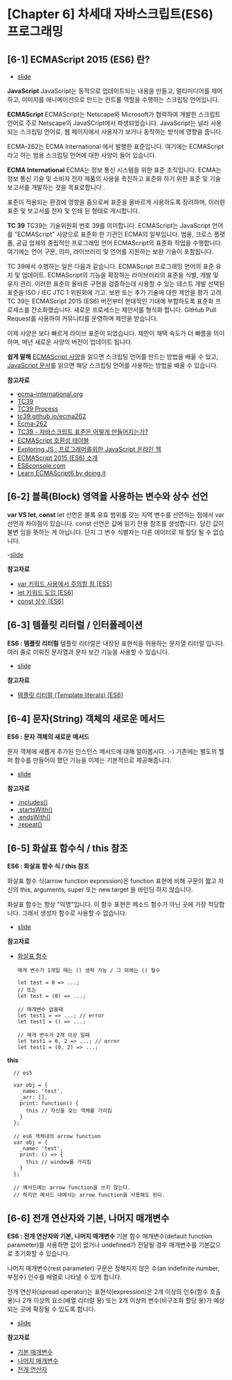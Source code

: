 # [Chapter 6] 차세대 자바스크립트(ES6) 프로그래밍

## [6-1] ECMAScript 2015 (ES6) 란?

- [slide](https://slides.com/yamoo9/es6)

**JavaScript**
JavaScript는 동적으로 업데이트되는 내용을 만들고, 멀티미디어를 제어하고, 
이미지를 애니메이션으로 만드는 컨트롤 역할을 수행하는 스크립팅 언어입니다.



**ECMAScript**
ECMAScript는 Netscape와 Microsoft가 협력하여 개발한 스크립트 
언어로 주로 Netscape의 JavaSCript에서 파생되었습니다. JavaScript는 
널리 사용 되는 스크립팅 언어로, 웹 페이지에서 사용자가 보거나 동작하는 
방식에 영향을 줍니다.

ECMA-262는 ECMA International 에서 발행한 표준입니다. 여기에는 
ECMAScript라고 하는 범용 스크립팅 언어에 대한 사양이 들어 있습니다.

**ECMA International**
ECMA는 정보 통신 시스템을 위한 표준 조직입니다. ECMA는 정보 통신 기술 및 
소비자 전자 제품의 사용을 촉진하고 표준화 하기 위한 표준 및 기술 보고서를 
개발하는 것을 목표로합니다 .

표준이 적용되는 환경에 영향을 줌으로써 표준을 올바르게 사용하도록 장려하며, 
이러한 표준 및 보고서를 전자 및 인쇄 된 형태로 게시합니다.


**TC 39**
TC39는 기술위원회 번호 39를 의미합니다. ECMAScript는 JavaScript 언어를 
"ECMAScript" 사양으로 표준화 한 기관인 ECMA의 일부입니다. 범용, 크로스 플랫폼, 
공급 업체의 중립적인 프로그래밍 언어 ECMAScript의 표준화 작업을 수행합니다. 
여기에는 언어 구문, 의미, 라이브러리 및 언어를 지원하는 보완 기술이 포함됩니다.



TC 39에서 수행하는 일은 다음과 같습니다.
ECMAScript 프로그래밍 언어의 표준 유지 및 업데이트.
ECMAScript의 기능을 확장하는 라이브러리의 표준을 식별, 개발 및 유지 관리.
이러한 표준의 올바른 구현을 검증하는데 사용할 수 있는 테스트 개발
선택된 표준을 ISO / IEC JTC 1 위원회에 기고.
보완 또는 추가 기술에 대한 제안을 평가 고려.
TC 39는 ECMAScript 2015 (ES6) 버전부터 현대적인 기대에 부합하도록 
표준화 프로세스를 간소화했습니다. 새로운 프로세스는 제안서를 형식화 합니다. 
GitHub Pull Request를 사용하여 커뮤니티를 운영하며 제안을 받습니다.

이제 사양은 보다 빠르게 라이브 표준이 되었습니다. 제안이 채택 속도가
더 빠름을 의미하며, 매년 새로운 사양의 버전이 업데이트 됩니다.

**쉽게 말해**
[ECMAScript 사양](https://www.ecma-international.org/publications/files/ECMA-ST/Ecma-262.pdf)을 읽으면 스크립팅 언어를 만드는 방법을 배울 수 있고, 
[JavaScript 문서](https://developer.mozilla.org/en-US/docs/Web/JavaScript)를 읽으면 해당 스크립팅 언어를 사용하는 방법을 배울 수 있습니다.

**참고자료**

- [ecma-international.org](http://www.ecma-international.org/)
- [TC39](https://www.ecma-international.org/memento/TC39.htm)
- [TC39 Process](https://tc39.github.io/process-document/)
- [tc39.github.io/ecma262](https://tc39.github.io/ecma262/)
- [Ecma-262](https://www.ecma-international.org/publications/files/ECMA-ST/Ecma-262.pdf)
- [TC39 - 자바스크립트 표준은 어떻게 만들어지는가?](https://gamecodingschool.org/2015/06/28/%EC%9E%90%EB%B0%94%EC%8A%A4%ED%81%AC%EB%A6%BD%ED%8A%B8-%ED%91%9C%EC%A4%80%EC%9D%80-%EC%96%B4%EB%96%BB%EA%B2%8C-%EB%A7%8C%EB%93%A4%EC%96%B4%EC%A7%80%EB%8A%94%EA%B0%80/#main)
- [ECMAScript 호환성 테이블](https://kangax.github.io/compat-table/es6/)
- [Exploring JS : 프로그래머를위한 JavaScript 온라인 책](http://exploringjs.com/)
- [ECMAScript 2015 (ES6) 소개](https://github.com/yamoo9/ES6/tree/master/ES6)
- [ES6console.com](https://es6console.com/)
- [Learn ECMAScript6 by doing it](http://es6katas.org/)

## [6-2] 블록(Block) 영역을 사용하는 변수와 상수 선언

**var VS let, const**
let 선언은 블록 유효 범위를 갖는 지역 변수를 선언하는 점에서 var 선언과 차이점이 있습니다. 
const 선언은 값에 읽기 전용 참조를 생성합니다. 담긴 값이 불변 임을 뜻하는 게 아닙니다. 
단지 그 변수 식별자는 다른 데이터로 재 할당 될 수 없습니다.

-[slide](https://slides.com/yamoo9/es6)

**참고자료**

- [var 키워드 사용에서 주의할 점 [ES5]](https://goo.gl/UE9hYh)
- [let 키워드 도입 [ES6]](https://developer.mozilla.org/ko/docs/Web/JavaScript/Reference/Statements/let)
- [const 상수 [ES6]](https://developer.mozilla.org/ko/docs/Web/JavaScript/Reference/Statements/const)

## [6-3] 템플릿 리터럴 / 인터폴레이션

**ES6 : 템플릿 리터럴**
템플릿 리터럴은 내장된 표현식을 허용하는 문자열 리터럴 입니다. 
여러 줄로 이뤄진 문자열과 문자 보간 기능을 사용할 수 있습니다.

- [slide](https://slides.com/yamoo9/es6)

**참고자료**
- [템플릿 리터럴 (Template literals) [ES6]](https://developer.mozilla.org/ko/docs/Web/JavaScript/Reference/Template_literals)

## [6-4] 문자(String) 객체의 새로운 메서드

**ES6 : 문자 객체의 새로운 메서드**

문자 객체에 새롭게 추가된 인스턴스 메서드에 대해 알아봅시다. :-)
기존에는 별도의 헬퍼 함수를 만들어야 했던 기능을 이제는 기본적으로 제공해줍니다.

- [slide](https://slides.com/yamoo9/es6)

**참고자료**
- [.includes()](https://developer.mozilla.org/ko/docs/Web/JavaScript/Reference/Global_Objects/String/includes)
- [.startsWith()](https://developer.mozilla.org/ko/docs/Web/JavaScript/Reference/Global_Objects/String/startsWith)
- [.endsWith()](https://developer.mozilla.org/ko/docs/Web/JavaScript/Reference/Global_Objects/String/endsWith)
- [.repeat()](https://developer.mozilla.org/ko/docs/Web/JavaScript/Reference/Global_Objects/String/repeat)

## [6-5] 화살표 함수식 / this 참조

**ES6 : 화살표 함수 식 / this 참조**

화살표 함수 식(arrow function expression)은 function 표현에 비해 
구문이 짧고 자신의 this, arguments, super 또는 new.target 을 
바인딩 하지 않습니다.

화살표 함수는 항상 "익명"입니다. 이 함수 표현은 메소드 함수가 
아닌 곳에 가장 적당합니다. 그래서 생성자 함수로 사용할 수 없습니다.

- [slide](https://slides.com/yamoo9/es6)

**참고자료**
- [화살표 함수](https://developer.mozilla.org/ko/docs/Web/JavaScript/Reference/Functions/%EC%95%A0%EB%A1%9C%EC%9A%B0_%ED%8E%91%EC%85%98)

      매개 변수가 1개일 때는 () 생략 가능 / 그 외에는 () 필수
      
      let test = 0 => ...;
      // 또는
      let test = (0) => ...;

      // 매개변수 없을때
      let test1 = => ...; // error
      let test1 = () => ...;

      // 매개 변수가 2개 이상 일때
      let test1 = 0, 2 => ...; // error
      let test1 = (0, 2) => ...;

**this**

      // es5

      var obj = {
        _name: 'test',
        _arr: [],
        print: function() {
          this // 자신을 갖는 객체를 가리킴          
        }
      };

      // es6 객체내의 arrow function
      var obj = {
        _name: 'test',
        print: () => {
          this // window를 가리킴
        }
      };

      // 메서드에는 arrow function을 쓰지 않는다.
      // 하지만 메서드 내에서는 arrow function을 사용해도 된다.

## [6-6] 전개 연산자와 기본, 나머지 매개변수

**ES6 : 전개 연산자와 기본, 나머지 매개변수**
기본 함수 매개변수(default function parameter)를 사용하면 값이 없거나 undefined가 전달될 경우 매개변수를 기본값으로 초기화할 수 있습니다.

나머지 매개변수(rest parameter) 구문은 정해지지 않은 수(an indefinite number, 부정수) 인수를 배열로 나타낼 수 있게 합니다.

전개 연산자(spread operator)는 표현식(expression)은 2개 이상의 인수(함수 호출 용)나 2개 이상의 요소(배열 리터럴 용) 또는 2개 이상의 변수(비구조화 할당 용)가 예상되는 곳에 확장될 수 있도록 합니다.

- [slide](https://slides.com/yamoo9/es6)

**참고자료**
- [기본 매개변수](https://developer.mozilla.org/ko/docs/Web/JavaScript/Reference/Functions/Default_parameters)
- [나머지 매개변수](https://developer.mozilla.org/ko/docs/Web/JavaScript/Reference/Functions/rest_parameters)
- [전개 연산자](https://developer.mozilla.org/ko/docs/Web/JavaScript/Reference/Operators/Spread_operator)